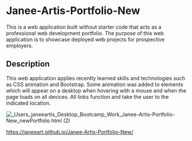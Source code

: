 # Janee-Artis-Portfolio-New

This is a web application built without starter code that acts as a professional web development portfolio. The purpose of this web application is to showcase deployed web projects for prospective employers.

## Description

 This web application applies recently learned skills and technologies such as CSS animation and Bootstrap. Some animation was added to elements which will appear on a desktop when hovering with a mouse and when the page loads on all devices. All links function and take the user to the indicated location. 

 ![_Users_janeeartis_Desktop_Bootcamp_Work_Janee-Artis-Portfolio-New_newPortfolio html (2)](https://user-images.githubusercontent.com/78391244/122629165-4bb8fe80-d078-11eb-89e3-c57b50480992.png)



 https://janeeart.github.io/Janee-Artis-Portfolio-New/